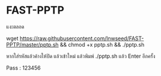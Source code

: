 # FAST-PPTP

แงะตลอด

wget https://raw.githubusercontent.com/lnwseed/FAST-PPTP/master/pptp.sh && chmod +x pptp.sh && ./pptp.sh

หากใส่รหัสแล้วค้างให้ปิด แล้วเข้าใหม่ แล้วพิมพ์ ./pptp.sh แล้ว Enter อีกครั้ง


Pass : 123456

